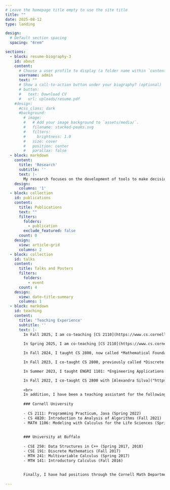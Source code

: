 ```yaml
---
# Leave the homepage title empty to use the site title
title: ""
date: 2025-08-12
type: landing

design:
  # Default section spacing
  spacing: "6rem"

sections:
  - block: resume-biography-3
    id: about
    content:
      # Choose a user profile to display (a folder name within `content/authors/`)
      username: admin
      text: ""
      # Show a call-to-action button under your biography? (optional)
      # button:
      #   text: Download CV
      #   url: uploads/resume.pdf
    #design:
      #css_class: dark
      #background:
        # image:
        #   # Add your image background to `assets/media/`.
        #   filename: stacked-peaks.svg
        #   filters:
        #     brightness: 1.0
        #   size: cover
        #   position: center
        #   parallax: false
  - block: markdown
    content:
      title: 'Research'
      subtitle: ''
      text: |-
        My research focuses on the development of tools to make decisions with societal implications. This ranges from developing algorithms for online team formation, finding ways to fairly distribute goods in settings such as public health and education where the normative allocation criteria are often at odds, and using statistical tools from causal inference to estimate the effectiveness of an intervention that propogates through a social interference network. I seek to understand the combinatorial structure inherent in all of these problems so that I can leverage it to design better algorithms and estimators. 
    design:
      columns: '1'
  - block: collection
    id: publications
    content:
      title: Publications
      text: ""
      filters:
        folders:
          - publication
        exclude_featured: false
      count: 0
    design:
      view: article-grid
      columns: 2
  - block: collection
    id: talks
    content:
      title: Talks and Posters
      filters:
        folders:
          - event
      count: 4
    design:
      view: date-title-summary
      columns: 1
  - block: markdown
    id: teaching
    content: 
      title: 'Teaching Experience'
      subtitle: ''
      text: |-
        In Fall 2025, I am co-teaching [CS 2110](https://www.cs.cornell.edu/courses/cs2110/2025fa/): *Object-Oriented Programming and Data Structures* with [Leah Perlmutter](https://perlmutter.cs.grinnell.edu/home/). 
        
        In Spring 2025, I am co-teaching [CS 2110](https://www.cs.cornell.edu/courses/cs2110/2025sp/): *Object-Oriented Programming and Data Structures* with [Curran Muhlberger](https://www.cs.cornell.edu/~curran/). 

        In Fall 2024, I taught CS 2800, now called *Mathematical Foundations of Computing*.

        In Fall 2023, I co-taught CS 2800, previously called *Discrete Structures* with [Noah Stephens-Davidowitz](https://www.noahsd.com/).

        In Summer 2023, I taught ENGRI 1101: *Engineering Applications of Operations Research* as part of Cornell's [Pre-Collegiate Summer Scholars Program](https://sce.cornell.edu/courses/roster/pssp).

        In Fall 2022, I co-taught CS 2800 with [Alexandra Silva]("https://alexandrasilva.org/#/main.html").
        
        <br>
        In addition, I have been a teaching assistant for the following courses:
        
        ### Cornell University
        
        - CS 2111: Programming Practicum, Java (Spring 2022)
        - CS 4820: Introduction to Analysis of Algorithms (Fall 2021)
        - MATH 1106: Modeling with Calculus for the Life Sciences (Spring 2020, 2021)
        
        
        ### University at Buffalo
        
        - CSE 250: Data Structures in C++ (Spring 2017, 2018)
        - CSE 191: Discrete Mathematics (Fall 2017)
        - MTH 241: Multivariable Calculus (Spring 2017)
        - MTH 141: Introductory Calculus (Fall 2016)
        
        
        Finally, I have had positions through the Cornell Math Department's [Active Learning Initiative](https://e.math.cornell.edu/sites/activelearn/) and the Cornell Computer Science Department to develop [course materials](materials/about/).
      
---
```

